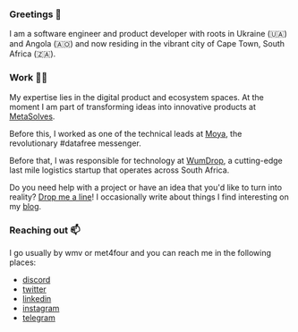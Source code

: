 ### Greetings 👋

I am a software engineer and product developer with roots in Ukraine (🇺🇦) and Angola (🇦🇴) and now residing in the vibrant city of Cape Town, South Africa (🇿🇦).

### Work 👨‍💻
My expertise lies in the digital product and ecosystem spaces. At the moment I am part of transforming ideas into innovative products at [MetaSolves](https://metasolves.co/).

Before this, I worked as one of the technical leads at [Moya](https://www.datafree.co/moya-messenger-app), the revolutionary #datafree messenger.

Before that, I was responsible for technology at [WumDrop](https://wumdrop.com/), a cutting-edge last mile logistics startup that operates across South Africa.

Do you need help with a project or have an idea that you'd like to turn into reality? [Drop me a line](mailto:hi@wmv.cx)!
I occasionally write about things I find interesting on my [blog](https://wmv.cx/blog).

### Reaching out 📫
I go usually by wmv or met4four and you can reach me in the following places:
- [discord](https://discord.com/users/met4four#3069)
- [twitter](https://twitter.com/_met4four_)
- [linkedin](https://www.linkedin.com/in/wilsonmaravilha/)
- [instagram](http://instagr.am/_met4four_)
- [telegram](https://t.me/met4four)



